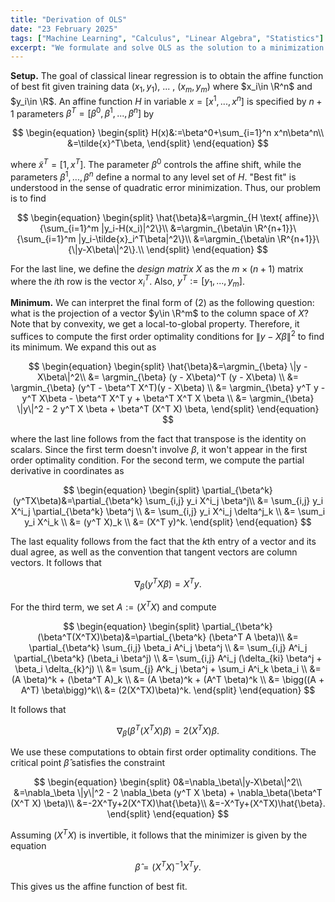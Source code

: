 ```yaml
---
title: "Derivation of OLS"
date: "23 February 2025"
tags: ["Machine Learning", "Calculus", "Linear Algebra", "Statistics"]
excerpt: "We formulate and solve OLS as the solution to a minimization problem."
---
```


**Setup.** The goal of classical linear regression is to obtain the affine function of best fit given training data $(x_1,y_1)$, ... , $(x_m,y_m)$ where $x_i\in \R^n$ and $y_i\in \R$. An affine function $H$ in variable $x=[x^1,...,x^n]$ is specified by $n+1$ parameters $\beta^T=[\beta^0,\beta^1,...,\beta^n]$ by

$$
\begin{equation}
\begin{split}
H(x)&:=\beta^0+\sum_{i=1}^n x^n\beta^n\\
&=\tilde{x}^T\beta,
\end{split}
\end{equation}
$$

where $\tilde{x}^T = [1, x^T]$. The parameter $\beta^0$ controls the affine shift, while the parameters $\beta^1,...,\beta^n$ define a normal to any level set of $H$. "Best fit" is understood in the sense of quadratic error minimization. Thus, our problem is to find

$$
\begin{equation}
\begin{split}
    \hat{\beta}&=\argmin_{H \text{ affine}}\{\sum_{i=1}^m |y_i-H(x_i)|^2\}\\
    &=\argmin_{\beta\in \R^{n+1}}\{\sum_{i=1}^m |y_i-\tilde{x}_i^T\beta|^2\}\\
    &=\argmin_{\beta\in \R^{n+1}}\{\|y-X\beta\|^2\}.\\
\end{split}
\end{equation}
$$

For the last line, we define the _design matrix_ $X$ as the $m\times (n+1)$ matrix where the $i$th row is the vector $x_i^T$. Also, $y^T:=[y_1,...,y_m]$.

$$\text{}$$

**Minimum.** We can interpret the final form of $(2)$ as the following question: what is the projection of a vector $y\in \R^m$ to the column space of $X$? Note that by convexity, we get a local-to-global property. Therefore, it suffices to compute the first order optimality conditions for $\|y-X\beta\|^2$ to find its minimum. We expand this out as

$$
\begin{equation}
\begin{split}
\hat{\beta}&=\argmin_{\beta} \|y - X\beta\|^2\\
&= \argmin_{\beta} (y - X\beta)^T (y - X\beta) \\
&= \argmin_{\beta} (y^T - \beta^T X^T)(y - X\beta) \\
&= \argmin_{\beta} y^T y - y^T X\beta - \beta^T X^T y + \beta^T X^T X \beta \\
&= \argmin_{\beta} \|y\|^2 - 2 y^T X \beta + \beta^T (X^T X) \beta,
\end{split}
\end{equation}
$$

where the last line follows from the fact that transpose is the identity on scalars. Since the first term doesn't involve $\beta$, it won't appear in the first order optimality condition. For the second term, we compute the partial derivative in coordinates as

$$
\begin{equation}
    \begin{split}
    \partial_{\beta^k}(y^TX\beta)&=\partial_{\beta^k} \sum_{i,j} y_i X^i_j \beta^j\\
     &= \sum_{i,j} y_i X^i_j \partial_{\beta^k} \beta^j \\
    &= \sum_{i,j} y_i X^i_j \delta^j_k \\
    &= \sum_i y_i X^i_k \\
    &= (y^T X)_k \\
    &= (X^T y)^k.
    \end{split}
\end{equation}
$$

The last equality follows from the fact that the $k$th entry of a vector and its dual agree, as well as the convention that tangent vectors are column vectors. It follows that

$$
\begin{equation}
\nabla_\beta(y^TX\beta)=X^Ty.
\end{equation}
$$

For the third term, we set $A:=(X^TX)$ and compute

$$
\begin{equation}
\begin{split}
    \partial_{\beta^k}(\beta^T(X^TX)\beta)&=\partial_{\beta^k} (\beta^T A \beta)\\
    &= \partial_{\beta^k} \sum_{i,j} \beta_i A^i_j \beta^j  \\
    &= \sum_{i,j} A^i_j \partial_{\beta^k} (\beta_i \beta^j) \\
    &= \sum_{i,j} A^i_j (\delta_{ki} \beta^j + \beta_i \delta_{k}^j) \\
    &= \sum_{j} A^k_j \beta^j + \sum_i A^i_k \beta_i \\
    &= (A \beta)^k + (\beta^T A)_k \\
    &= (A \beta)^k + (A^T \beta)^k \\
    &= \bigg((A + A^T) \beta\bigg)^k\\
    &= (2(X^TX)\beta)^k.
\end{split}
\end{equation}
$$

It follows that

$$
\begin{equation}
\nabla_\beta(\beta^T(X^TX)\beta)=2(X^TX)\beta.
\end{equation}
$$

We use these computations to obtain first order optimality conditions. The critical point $\hat{\beta}$ satisfies the constraint

$$
\begin{equation}
\begin{split}
0&=\nabla_\beta\|y-X\beta\|^2\\
&=\nabla_\beta \|y\|^2 - 2 \nabla_\beta (y^T X \beta) + \nabla_\beta(\beta^T (X^T X) \beta)\\
&=-2X^Ty+2(X^TX)\hat{\beta}\\
&=-X^Ty+(X^TX)\hat{\beta}.
\end{split}
\end{equation}
$$

Assuming $(X^TX)$ is invertible, it follows that the minimizer is given by the equation

$$
\begin{equation}
\hat{\beta} = (X^TX)^{-1}X^Ty.
\end{equation}
$$

This gives us the affine function of best fit.
